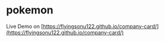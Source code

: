 # pokemon

Live Demo on [https://flyingsonu122.github.io/company-card/](https://flyingsonu122.github.io/company-card/)